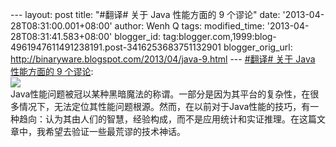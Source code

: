 --- layout: post title: "\#翻译\# 关于 Java 性能方面的 9 个谬论" date:
'2013-04-28T08:31:00.001+08:00' author: Wenh Q tags: modified\_time:
'2013-04-28T08:31:41.583+08:00' blogger\_id:
tag:blogger.com,1999:blog-4961947611491238191.post-3416253683751132901
blogger\_orig\_url: http://binaryware.blogspot.com/2013/04/java-9.html
--- [\#翻译\# 关于 Java 性能方面的 9
个谬论](http://www.oschina.net/translate/9_fallacies_java_performance):\
![](http://static.oschina.net/uploads/space/2013/0425/083714_Kggq_12.jpg)\
Java性能问题被冠以某种黑暗魔法的称谓。一部分是因为其平台的复杂性，在很多情况下，无法定位其性能问题根源。然而，在以前对于Java性能的技巧，有一种趋向：认为其由人们的智慧，经验构成，而不是应用统计和实证推理。在这篇文章中，我希望去验证一些最荒谬的技术神话。
